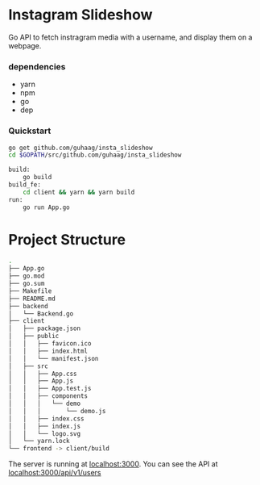 # Instagram Slideshow
Go API to fetch instragram media with a username, and display them on a webpage. 

### dependencies
- yarn
- npm
- go
- dep

### Quickstart 
```bash
go get github.com/guhaag/insta_slideshow
cd $GOPATH/src/github.com/guhaag/insta_slideshow

build:
	go build
build_fe:
	cd client && yarn && yarn build	
run:
	go run App.go
```

# Project Structure
```bash
.
├── App.go
├── go.mod
├── go.sum
├── Makefile
├── README.md
├── backend
│   └── Backend.go
├── client
│   ├── package.json
│   ├── public
│   │   ├── favicon.ico
│   │   ├── index.html
│   │   └── manifest.json
│   ├── src
│   │   ├── App.css
│   │   ├── App.js
│   │   ├── App.test.js
│   │   ├── components
│   │   │   └── demo
│   │   │       └── demo.js
│   │   ├── index.css
│   │   ├── index.js
│   │   └── logo.svg
│   └── yarn.lock
└── frontend -> client/build
```

The server is running at [localhost:3000](http://localhost:3000/). You can see the API at [localhost:3000/api/v1/users](http://localhost:3000/api/v1/users)
